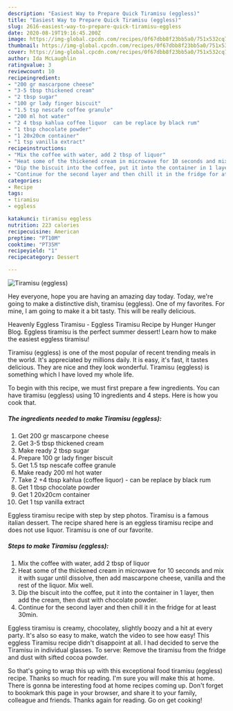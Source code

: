 ```yaml
---
description: "Easiest Way to Prepare Quick Tiramisu (eggless)"
title: "Easiest Way to Prepare Quick Tiramisu (eggless)"
slug: 2616-easiest-way-to-prepare-quick-tiramisu-eggless
date: 2020-08-19T19:16:45.200Z
image: https://img-global.cpcdn.com/recipes/0f67dbb8f23bb5a0/751x532cq70/tiramisu-eggless-recipe-main-photo.jpg
thumbnail: https://img-global.cpcdn.com/recipes/0f67dbb8f23bb5a0/751x532cq70/tiramisu-eggless-recipe-main-photo.jpg
cover: https://img-global.cpcdn.com/recipes/0f67dbb8f23bb5a0/751x532cq70/tiramisu-eggless-recipe-main-photo.jpg
author: Ida McLaughlin
ratingvalue: 3
reviewcount: 10
recipeingredient:
- "200 gr mascarpone cheese"
- "3-5 tbsp thickened cream"
- "2 tbsp sugar"
- "100 gr lady finger biscuit"
- "1.5 tsp nescafe coffee granule"
- "200 ml hot water"
- "2 4 tbsp kahlua coffee liquor  can be replace by black rum"
- "1 tbsp chocolate powder"
- "1 20x20cm container"
- "1 tsp vanilla extract"
recipeinstructions:
- "Mix the coffee with water, add 2 tbsp of liquor"
- "Heat some of the thickened cream in microwave for 10 seconds and mix it with sugar until dissolve, then add mascarpone cheese, vanilla and the rest of the liquor. Mix well."
- "Dip the biscuit into the coffee, put it into the container in 1 layer, then add the cream, then dust with chocolate powder."
- "Continue for the second layer and then chill it in the fridge for at least 30min."
categories:
- Recipe
tags:
- tiramisu
- eggless

katakunci: tiramisu eggless 
nutrition: 223 calories
recipecuisine: American
preptime: "PT10M"
cooktime: "PT35M"
recipeyield: "1"
recipecategory: Dessert

---
```



![Tiramisu (eggless)](https://img-global.cpcdn.com/recipes/0f67dbb8f23bb5a0/751x532cq70/tiramisu-eggless-recipe-main-photo.jpg)

Hey everyone, hope you are having an amazing day today. Today, we're going to make a distinctive dish, tiramisu (eggless). One of my favorites. For mine, I am going to make it a bit tasty. This will be really delicious.

Heavenly Eggless Tiramisu - Eggless Tiramisu Recipe by Hunger Hunger Blog. Eggless tiramisu is the perfect summer dessert! Learn how to make the easiest eggless tiramisu!

Tiramisu (eggless) is one of the most popular of recent trending meals in the world. It's appreciated by millions daily. It is easy, it's fast, it tastes delicious. They are nice and they look wonderful. Tiramisu (eggless) is something which I have loved my whole life.


To begin with this recipe, we must first prepare a few ingredients. You can have tiramisu (eggless) using 10 ingredients and 4 steps. Here is how you cook that.

<!--inarticleads1-->

##### The ingredients needed to make Tiramisu (eggless):

1. Get 200 gr mascarpone cheese
1. Get 3-5 tbsp thickened cream
1. Make ready 2 tbsp sugar
1. Prepare 100 gr lady finger biscuit
1. Get 1.5 tsp nescafe coffee granule
1. Make ready 200 ml hot water
1. Take 2 +4 tbsp kahlua (coffee liquor) - can be replace by black rum
1. Get 1 tbsp chocolate powder
1. Get 1 20x20cm container
1. Get 1 tsp vanilla extract


Eggless tiramisu recipe with step by step photos. Tiramisu is a famous italian dessert. The recipe shared here is an eggless tiramisu recipe and does not use liquor. Tiramisu is one of our favorite. 

<!--inarticleads2-->

##### Steps to make Tiramisu (eggless):

1. Mix the coffee with water, add 2 tbsp of liquor
1. Heat some of the thickened cream in microwave for 10 seconds and mix it with sugar until dissolve, then add mascarpone cheese, vanilla and the rest of the liquor. Mix well.
1. Dip the biscuit into the coffee, put it into the container in 1 layer, then add the cream, then dust with chocolate powder.
1. Continue for the second layer and then chill it in the fridge for at least 30min.


Eggless tiramisu is creamy, chocolatey, slightly boozy and a hit at every party. It&#39;s also so easy to make, watch the video to see how easy! This eggless Tiramisu recipe didn&#39;t disappoint at all. I had decided to serve the Tiramisu in individual glasses. To serve: Remove the tiramisu from the fridge and dust with sifted cocoa powder. 

So that's going to wrap this up with this exceptional food tiramisu (eggless) recipe. Thanks so much for reading. I'm sure you will make this at home. There is gonna be interesting food at home recipes coming up. Don't forget to bookmark this page in your browser, and share it to your family, colleague and friends. Thanks again for reading. Go on get cooking!
